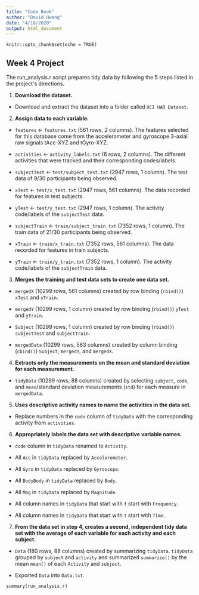 ```yaml
---
title: "Code Book"
author: "David Hwang"
date: "4/18/2020"
output: html_document
---
```


```{r setup, include=FALSE}
knitr::opts_chunk$set(echo = TRUE)
```

## Week 4 Project

The run_analysis.r script prepares tidy data by following the 5 steps listed in the project's directions.

1) **Download the dataset.**

* Download and extract the dataset into a folder called `UCI HAR Dataset`.

2) **Assign data to each variable.**

* `features` <- `features.txt` (561 rows, 2 columns).
    The features selected for this database come from the accelerometer and gyroscope 3-axial raw signals tAcc-XYZ and tGyro-XYZ.

* `activities` <- `activity_labels.txt` (6 rows, 2 columns).
    The different activities that were tracked and their corresponding codes/labels.
        
* `subjectTest` <- `test/subject_test.txt` (2947 rows, 1 column).
    The test data of 9/30 participants being observed.
        
* `xTest` <- `test/x_test.txt` (2947 rows, 561 columns).
    The data recorded for features in test subjects.
        
* `yTest` <- `test/y_test.txt` (2947 rows, 1 column).
    The activity code/labels of the `subjectTest` data.
        
* `subjectTrain` <- `train/subject_train.txt` (7352 rows, 1 column).
    The train data of 21/30 participants being observed.
        
* `xTrain` <- `train/x_train.txt` (7352  rows, 561 columns).
    The data recorded for features in train subjects.
        
* `yTrain` <- `train/y_train.txt` (7352 rows, 1 column).
    The activity code/labels of the `subjectTrain` data.
        
3) **Merges the training and test data sets to create one data set.**
        
* `mergedX` (10299 rows, 561 columns) created by row binding (`rbind()`) `xTest` and `xTrain`.
        
* `mergedY` (10299 rows, 1 column) created by row binding (`rbind()`) `yTest` and `yTrain`.
        
* `Subject` (10299 rows, 1 column) created by row binding (`rbind()`) `subjectTest` and `subjectTrain`.
        
* `mergedData` (10299 rows, 563 columns) created by column binding (`cbind()`) `Subject`, `mergedY`, and `mergedX`.
        
4) **Extracts only the measurements on the mean and standard deviation for each measurement.**

* `tidyData` (10299 rows, 88 columns) created by selecting `subject`, `code`, and `mean`/standard deviation measurements (`std`) for each measure in `mergedData`.
        
5) **Uses descriptive activity names to name the activities in the data set.**

* Replace numbers in the `code` column of `tidyData` with the corresponding activity from `activities`.
        
6) **Appropriately labels the data set with descriptive variable names.**

* `code` column in `tidyData` renamed to `Activity`.
        
* All `Acc` in `tidyData` replaced by `Accelorometer`.
        
* All `Gyro` in `tidyData` replaced by `Gyroscope`.
        
* All `BodyBody` in `tidyData` replaced by `Body`.
        
* All `Mag` in `tidyData` replaced by `Magnitude`.
        
* All column names in `tidyData` that start with `f` start with `Frequency`.
        
* All column names in `tidyData` that start with `t` start with `Time`.
        
7) **From the data set in step 4, creates a second, independent tidy data set with the average of each variable for each activity and each subject.**

* `Data` (180 rows, 88 columns) created by summarizing `tidyData`. `tidyData` grouped by `subject` and `activity` and summarized `summarize()` by the mean `mean()` of each `Activity` and `subject`.
        
* Exported `Data` into `Data.txt`.
        
        
```{Week 4 Project}
summary(run_analysis.r)
```

